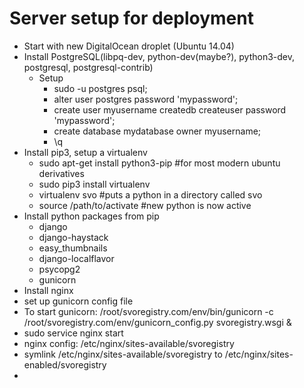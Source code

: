 Server setup for deployment
===========================
* Start with new DigitalOcean droplet (Ubuntu 14.04)
* Install PostgreSQL(libpq-dev, python-dev(maybe?), python3-dev, postgresql, postgresql-contrib)
  * Setup
    * sudo -u postgres psql;
    * alter user postgres password 'mypassword';
    * create user myusername createdb createuser password 'mypassword';
    * create database mydatabase owner myusername;
    * \q
* Install pip3, setup a virtualenv
  * sudo apt-get install python3-pip #for most modern ubuntu derivatives
  * sudo pip3 install virtualenv
  * virtualenv svo #puts a python in a directory called svo
  * source /path/to/activate #new python is now active
* Install python packages from pip
  * django
  * django-haystack
  * easy_thumbnails
  * django-localflavor
  * psycopg2
  * gunicorn
* Install nginx
* set up gunicorn config file
* To start gunicorn: /root/svoregistry.com/env/bin/gunicorn -c /root/svoregistry.com/env/gunicorn_config.py svoregistry.wsgi &
* sudo service nginx start
* nginx config: /etc/nginx/sites-available/svoregistry
* symlink /etc/nginx/sites-available/svoregistry to /etc/nginx/sites-enabled/svoregistry
* 
